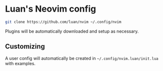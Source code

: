 # Luan's Neovim config

```bash
git clone https://github.com/luan/nvim ~/.config/nvim
```

Plugins will be automatically downloaded and setup as necessary.

## Customizing

A user config will automatically be created in `~/.config/nvim.luan/init.lua` with examples.
